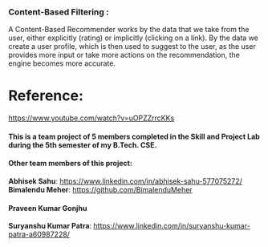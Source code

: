 ### Content-Based Filtering :
A Content-Based Recommender works by the data that we take from the user, either explicitly (rating) or implicitly (clicking on a link). By the data we create a user profile, which is then used to suggest to the user, as the user provides more input or take more actions on the recommendation, the engine becomes more accurate.

# Reference:
https://www.youtube.com/watch?v=uOPZZrrcKKs

#### This is a team project of 5 members completed in the Skill and Project Lab during the 5th semester of my B.Tech. CSE.

#### Other team members of this project:
**Abhisek Sahu**: https://www.linkedin.com/in/abhisek-sahu-577075272/ 
**Bimalendu Meher**: https://github.com/BimalenduMeher  
#### Praveen Kumar Gonjhu  
**Suryanshu Kumar Patra**: https://www.linkedin.com/in/suryanshu-kumar-patra-a60987228/

